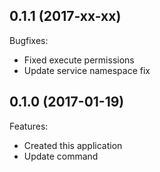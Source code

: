 0.1.1 (2017-xx-xx)
------------------

Bugfixes:

* Fixed execute permissions
* Update service namespace fix


0.1.0 (2017-01-19)
------------------

Features:

* Created this application
* Update command
